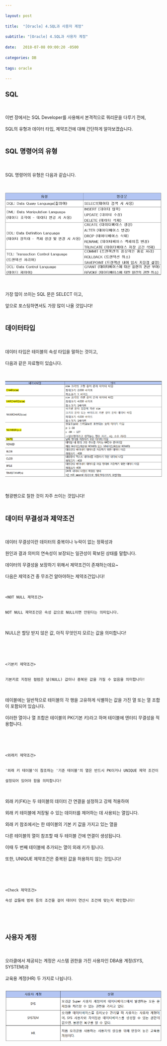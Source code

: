 ```yaml
---

layout: post

title:  "[Oracle] 4.SQL과 사용자 계정"

subtitle: "[Oracle] 4.SQL과 사용자 계정"

date:   2018-07-08 09:00:20 -0500

categories: DB

tags: oracle

---
```


## SQL 

<br>
<br>
이번 장에서는 SQL Developer를 사용해서 본격적으로 쿼리문을 다루기 전에,
<br>
<br>
SQL의 유형과 데이터 타입, 제약조건에 대해 간단하게 알아보겠습니다.
<br>
<br>

## SQL 명령어의 유형

<br>
<br>
SQL 명령어의 유형은 다음과 같습니다.
<br>
<br>
<br>

![image](/image/Oracle_image/Oracle_image_17.png)

<br>
<br>
가장 많이 쓰이는 SQL 문은 SELECT 이고,
<br>
<br>
앞으로 포스팅하면서도 가장 많이 나올 것입니다!
<br>
<br>

## 데이터타입

<br>
<br>
데이터 타입은 테이블의 속성 타입을 말하는 것이고,
<br>
<br>
다음과 같은 자료형이 있습니다.
<br>
<br>
<br>

![image](/image/Oracle_image/Oracle_image_18.png)

<br>
<br>
형광펜으로 칠한 것이 자주 쓰이는 것입니다!
<br>
<br>

## 데이터 무결성과 제약조건

<br>
<br>
데이터 무결성이란 데이터의 중복이나 누락이 없는 정확성과
<br>
<br> 
원인과 결과 의미의 연속성이 보장되는 일관성이 확보된 상태를 말합니다.
<br>
<br>
데이터의 무결성을 보장하기 위해서 제약조건이 존재하는데요~
<br>
<br>
다음은 제약조건 중 무조건 알아야하는 제약조건입니다!
<br>
<br>
<br>

```
<NOT NULL 제약조건>


NOT NULL 제약조건은 속성 값으로 NULL이면 안된다는 의미입니다.
```

<br>
<br>
NULL은 할당 받지 않은 값, 아직 무엇인지 모르는 값을 의미합니다!
<br>
<br>
<br>
<br>
<br>

```
<기본키 제약조건>


기본키로 지정된 컬럼은 널(NULL) 값이나 중복된 값을 가질 수 없음을 의미합니다!
```

<br>
<br>
테이블에는 일반적으로 테이블의 각 행을 고유하게 식별하는 값을 가진 열 또는 열 조합이 포함되어 있습니다.
<br>
<br>
이러한 열이나 열 조합은 테이블의 PK(기본 키)라고 하며 테이블에 엔터티 무결성을 적용합니다.
<br>
<br>
<br>
<br>
<br>

```
<외래키 제약조건>


'외래 키 테이블'이 참조하는 '기준 테이블'의 열은 반드시 PK이거나 UNIQUE 제약 조건이 

설정되어 있어야 함을 의미합니다!
```

<br>
<br>
외래 키(FK)는 두 테이블의 데이터 간 연결을 설정하고 강제 적용하여
<br>
<br>
외래 키 테이블에 저장될 수 있는 데이터를 제어하는 데 사용되는 열입니다. 
<br>
<br>
외래 키 참조에서는 한 테이블의 기본 키 값을 가지고 있는 열을 
<br>
<br>
다른 테이블의 열이 참조할 때 두 테이블 간에 연결이 생성됩니다. 
<br>
<br>
이때 두 번째 테이블에 추가되는 열이 외래 키가 됩니다.
<br>
<br>
또한, UNIQUE 제약조건은 중복된 값을 허용하지 않는 것입니다!
<br>
<br>
<br>
<br>
<br>

```
<Check 제약조건>

속성 값들에 범위 등의 조건을 걸어 데이터 연산시 조건에 맞는지 확인합니다!
```

<br>
<br>
<br>

## 사용자 계정

<br>
<br>
오라클에서 제공되는 계정은 시스템 권한을 가진 사용자인 DBA용 계정(SYS, SYSTEM)과
<br>
<br>
교육용 계정(HR) 두 가지로 나뉩니다.
<br>
<br>

![image](/image/Oracle_image/Oracle_image_19.png)
